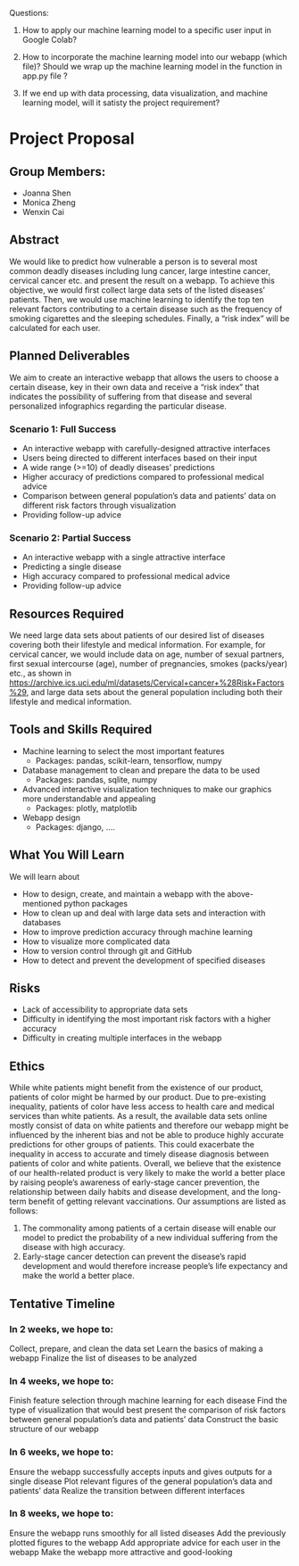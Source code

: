 Questions:

1. How to apply our machine learning model to a specific user input in Google Colab?

2. How to incorporate the machine learning model into our webapp (which file)? Should we wrap up the machine learning model in the function in app.py file ?

3. If we end up with data processing, data visualization, and machine learning model, will it satisty the project requirement?


# Project Proposal

## Group Members:
- Joanna Shen
- Monica Zheng
- Wenxin Cai

## Abstract
We would like to predict how vulnerable a person is to several most common deadly diseases including lung cancer, large intestine cancer, cervical cancer etc. and present the result on a webapp. To achieve this objective, we would first collect large data sets of the listed diseases’ patients. Then, we would use machine learning to identify the top ten relevant factors contributing to a certain disease such as the frequency of smoking cigarettes and the sleeping schedules. Finally, a “risk index” will be calculated for each user.

## Planned Deliverables
We aim to create an interactive webapp that allows the users to choose a certain disease, key in their own data and receive a “risk index” that indicates the possibility of suffering from that disease and several personalized infographics regarding the particular disease.

### Scenario 1: Full Success
* An interactive webapp with carefully-designed attractive interfaces
* Users being directed to different interfaces based on their input
* A wide range (>=10) of deadly diseases’ predictions
* Higher accuracy of predictions compared to professional medical advice
* Comparison between general population’s data and patients’ data on different risk factors through visualization
* Providing follow-up advice

### Scenario 2: Partial Success
* An interactive webapp with a single attractive interface
* Predicting a single disease 
* High accuracy compared to professional medical advice
* Providing follow-up advice

## Resources Required
We need large data sets about patients of our desired list of diseases covering both their lifestyle and medical information. For example, for cervical cancer, we would include data on age, number of sexual partners, first sexual intercourse (age), number of pregnancies, smokes (packs/year) etc., as shown in https://archive.ics.uci.edu/ml/datasets/Cervical+cancer+%28Risk+Factors%29, and large data sets about the general population including both their lifestyle and medical information.

## Tools and Skills Required
- Machine learning to select the most important features
    - Packages: pandas, scikit-learn, tensorflow, numpy
- Database management to clean and prepare the data to be used
    - Packages: pandas,  sqlite, numpy
- Advanced interactive visualization techniques to make our graphics more understandable and appealing
    - Packages: plotly, matplotlib
- Webapp design
    - Packages: django, ....

## What You Will Learn
We will learn about
* How to design, create, and maintain a webapp with the above-mentioned python packages
* How to clean up and deal with large data sets and interaction with databases
* How to improve prediction accuracy through machine learning
* How to visualize more complicated data
* How to version control through git and GitHub
* How to detect and prevent the development of specified diseases

## Risks
- Lack of accessibility to appropriate data sets
- Difficulty in identifying the most important risk factors with a higher accuracy
- Difficulty in creating multiple interfaces in the webapp

## Ethics
While white patients might benefit from the existence of our product, patients of color might be harmed by our product. Due to pre-existing inequality, patients of color have less access to health care and medical services than white patients. As a result, the available data sets online mostly consist of data on white patients and therefore our webapp might be influenced by the inherent bias and not be able to produce highly accurate predictions for other groups of patients. This could exacerbate the inequality in access to accurate and timely disease diagnosis between patients of color and white patients. 
Overall, we believe that the existence of our health-related product is very likely to make the world a better place by raising people’s awareness of early-stage cancer prevention, the relationship between daily habits and disease development, and the long-term benefit of getting relevant vaccinations. Our assumptions are listed as follows:
1. The commonality among patients of a certain disease will enable our model to predict the probability of a new individual suffering from the disease with high accuracy.
2. Early-stage cancer detection can prevent the disease’s rapid development and would therefore increase people’s life expectancy and make the world a better place.

## Tentative Timeline
### In 2 weeks, we hope to:
Collect, prepare, and clean the data set
Learn the basics of making a webapp
Finalize the list of diseases to be analyzed

### In 4 weeks, we hope to:
Finish feature selection through machine learning for each disease
Find the type of visualization that would best present the comparison of risk factors between general population’s data and patients’ data
Construct the basic structure of our webapp

### In 6 weeks, we hope to:
Ensure the webapp successfully accepts inputs and gives outputs for a single disease
Plot relevant figures of the general population’s data and patients’ data
Realize the transition between different interfaces

### In 8 weeks, we hope to:
Ensure the webapp runs smoothly for all listed diseases
Add the previously plotted figures to the webapp
Add appropriate advice for each user in the webapp
Make the webapp more attractive and good-looking

